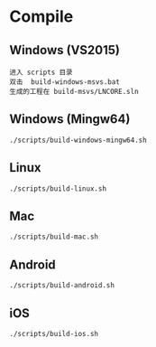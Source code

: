 # Compile

## Windows (VS2015)

    进入 scripts 目录
    双击  build-windows-msvs.bat
    生成的工程在 build-msvs/LNCORE.sln

## Windows (Mingw64)

    ./scripts/build-windows-mingw64.sh

## Linux

    ./scripts/build-linux.sh

## Mac

    ./scripts/build-mac.sh

## Android

    ./scripts/build-android.sh

## iOS

    ./scripts/build-ios.sh

